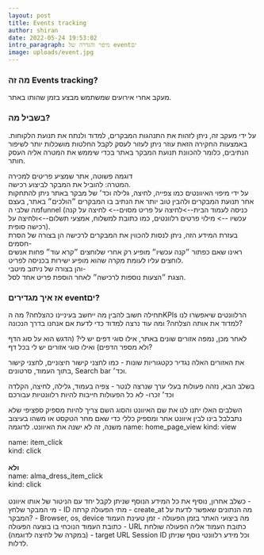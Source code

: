 ```yaml
---
layout: post
title: Events tracking
author: shiran
date: 2022-05-24 19:53:02
intro_paragraph: מיפוי והגדרה של eventים
image: uploads/event.jpg
---
```



### מה זה Events tracking?<br>
מעקב אחרי אירועים שמשתמש מבצע בזמן שהותו באתר.

### בשביל מה? <br>
על ידי מעקב זה, ניתן לזהות את התנהגות המבקרים, למדוד ולנתח את תנועת הלקוחות. באמצעות החקירה הזאת עוזר ניתן לעזור לעסק לקבל החלטות מושכלות יותר לשיפור הנתיבים, כלומר להכוונת תנועת המבקר באתר בכדי שיממש את המטרה אליה העסק חותר.

דוגמה פשוטה, אתר שמציע פריטים למכירה<br>
המטרה: להוביל את המבקר לביצוע רכישה. <br>
על ידי מיפוי האיוונטים כמו צפייה, לחיצה, גלילה וכד׳ של מבקר באתר ניתן להתחקות אחר תנועת המבקרים ולהבין טוב יותר את הנתיב בו המבקרים ״הולכים״ באתר, בעצם מה שלבי הfunnel (כניסה לעמוד הבית-->לחיצה על פריט מסוים--> לחיצה על קנה עכשיו --> מילוי פרטים רלוונטים, כמו כתובת למשלוח, אמצעי תשלום-->ולחיצה על רכישה סופית). <br>
בעזרת המידע הזה, ניתן לנסות להכווין את המבקרים לרכישה הן בצורה של הסרת חסמים-<br>
ראינו שאם כפתור ״קנה עכשיו״ מופיע רק אחרי שלוחצים ״קרא עוד״ פחות אנשים לוחצים עליו לעומת מקרה שהוא מופיע ישירות בכניסה לפריט.<br>
והן בצורה של ניתוב מיטבי-<br>
הצגת ״הצעות נוספות לרכישה״ לאחר הוספת פריט אחד לסל.


### אז איך מגדירים eventים? <br>
תחילה חשוב להבין מה ייחשב בעיניינו כהצלחה? מה הKPIs הרלוונטים שיאפשרו לנו למדוד את אותה הצלחה? ומה עוד נרצה למדוד כדי לדעת אם אנחנו בדרך הנכונה?

לאחר מכן, נמפה אזורים שונים באתר, אילו סוגי דפים יש לי? (הדגש הוא על סוג הדף ולא מספר הדפים) ואילו סוגי אזורים יש לי בכל דף?

את האזורים האלה נגדיר כקטגוריות שונות - כמו לחצני קישור חיצוניים, לחצני קישור בתוך העמוד, סרטונים, Search bar וכד׳.

בשלב הבא, נזהה פעולות בעלי ערך שנרצה לנטר - צפיה בעמוד, גלילה, לחיצה, הקלדה וכד׳
זכרו- לא כל הפעולות חייבות להיות רלוונטיות עבורכם 

השלבים האלו יתנו לנו את שם האיוונט והסוג
השם צריך להיות מספיק ספציפי שלא נתבלבל בינו לבין איוונט אחר ומספיק כללי כדי שאם מחר הטקסט או משהו בעיצוב משנה, זה לא ישנה את האיוונט. 
לדוגמה
name: home_page_view
kind: view

name: item_click<br>
kind: click <br><br>
**ולא** <br>
name: alma_dress_item_click<br>
kind: click<br>
<br>
כשלב אחרון, נוסיף את כל המידע הנוסף שניתן לקבל יחד עם הניטור של אותו איוונט - <br>
מי המבקר שלחץ - ID 
מתי הפעולה קרתה - create_at
מה הנתונים שאפשר לדעת על המבקר? - Browser, os, device
מה ביצועי האתר בזמן הפעולה - זמן טעינת העמוד
כתובת העמוד הנוכחי בו בוצעה הפעולה - URL
כתובת העמוד אליה הפעולה שולחת (במקרה של לחיצה לדוגמה) - target URL
Session ID
וכל מידע רלוונטי נוסף שניתן לדלות.
